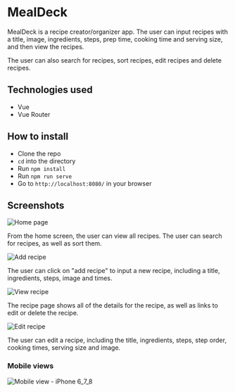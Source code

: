 # MealDeck

MealDeck is a recipe creator/organizer app. The user can input recipes with a title, image, ingredients, steps, prep time, cooking time and serving size, and then view the recipes.

The user can also search for recipes, sort recipes, edit recipes and delete recipes.

## Technologies used

- Vue
- Vue Router

## How to install

- Clone the repo
- `cd` into the directory
- Run `npm install`
- Run `npm run serve`
- Go to `http://localhost:8080/` in your browser

## Screenshots

![Home page](https://user-images.githubusercontent.com/4350550/88573380-de365680-cffd-11ea-8626-cc1d2869632c.png)

From the home screen, the user can view all recipes. The user can search for recipes, as well as sort them.

![Add recipe](https://user-images.githubusercontent.com/4350550/88573379-de365680-cffd-11ea-9a76-26a56c8cd840.png)

The user can click on "add recipe" to input a new recipe, including a title, ingredients, steps, image and times.

![View recipe](https://user-images.githubusercontent.com/4350550/88573376-dd9dc000-cffd-11ea-8dbe-de1911a40c4b.png)

The recipe page shows all of the details for the recipe, as well as links to edit or delete the recipe.

![Edit recipe](https://user-images.githubusercontent.com/4350550/88573372-dc6c9300-cffd-11ea-9ced-eb0678dc12c6.png)

The user can edit a recipe, including the title, ingredients, steps, step order, cooking times, serving size and image.

### Mobile views

![Mobile view - iPhone 6_7_8](https://user-images.githubusercontent.com/4350550/88584637-2f027b00-d00f-11ea-9020-1c7eba33f4f3.png)
